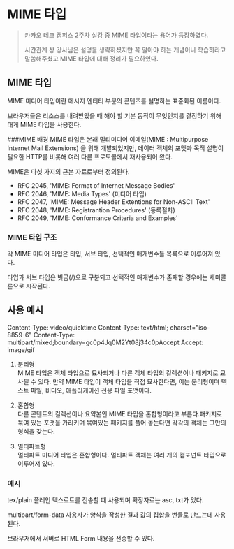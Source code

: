 # MIME 타입

> 카카오 테크 캠퍼스 2주차 실강 중 MIME 타입이라는 용어가 등장하였다. 
> 
> 시간관계 상 강사님은 설명을 생략하셨지만 꼭 알아야 하는 개념이니 학습하라고 말씀해주셨고 MIME 타입에 대해 정리가 필요하였다.

## MIME 타입
MIME 미디어 타입이란 메시지 엔티티 부분의 콘텐츠를 설명하는 표준화된 이름이다. 

브라우저들은 리소스를 내려받았을 때 해야 할 기본 동작이 무엇인지를 결정하기 위해 대게 MIME 타입을 사용한다.



###MIME 배경
MIME 타입은 본래 멀티미디어 이메일(MIME : Multipurpose Internet Mail Extensions) 을 위해 개발되었지만, 데이터 객체의 포맷과 목적 설명이 필요한 HTTP를 비롯해 여러 다른 프로토콜에서 재사용되어 왔다.

MIME은 다섯 가지의 근본 자료로부터 정의된다.



+ RFC 2045, 'MIME: Format of Internet Message Bodies'
+ RFC 2046, 'MIME: Media Types' (미디어 타입)
+ RFC 2047, 'MIME: Message Header Extentions for Non-ASCII Text'
+ RFC 2048, 'MIME: Registrantion Procedures' (등록절차)
+ RFC 2049, 'MIME: Conformance Criteria and Examples'


### MIME 타입 구조
각 MIME 미디어 타입은 타입, 서브 타입, 선택적인 매개변수들 목록으로 이루어져 있다.

타입과 서브 타입은 빗금(/)으로 구분되고 선택적인 매개변수가 존재할 경우에는 세미콜론으로 시작된다.



## 사용 예시

Content-Type: video/quicktime
Content-Type: text/html; charset="iso-8859-6"
Content-Type: multipart/mixed;boundary=gc0p4Jq0M2Yt08j34c0pAccept
Accept: image/gif
1. 분리형
   <br> MIME 타입은 객체 타입으로 묘사되거나 다른 객체 타입의 컬렉션이나 패키지로 묘사될 수 있다.
만약 MIME 타입이 객체 타입을 직접 묘사한다면, 이는 분리형이며 텍스트 파일, 비디오, 애플리케이션 전용 파일 포맷이다.



1. 혼합형
<br> 다른 콘텐트의 컬렉션이나 요약본인 MIME 타입을 혼합형이라고 부른다.패키지로 묶여 있는 포맷을 가리키며 묶여있는 패키지를 풀어 놓는다면 각각의 객체는 그만의 형식을 갖는다.



3. 멀티파트형
<br> 멀티파트 미디어 타입은 혼합형이다.
멀티파트 객체는 여러 개의 컴포넌트 타입으로 이루어져 있다.


### 예시
tex/plain
플레인 텍스르트를 전송할 때 사용되며 확장자로는 asc, txt가 있다.

multipart/form-data
사용자가 양식을 작성한 결과 값의 집합을 번들로 만드는데 사용된다.

브라우저에서 서버로 HTML Form 내용을 전송할 수 있다.

